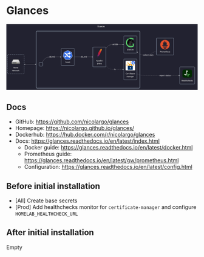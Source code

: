 # Glances

![diagram](../../docs/diagrams/out/apps/glances.png)

## Docs

- GitHub: <https://github.com/nicolargo/glances>
- Homepage: <https://nicolargo.github.io/glances/>
- Dockerhub: <https://hub.docker.com/r/nicolargo/glances>
- Docs: <https://glances.readthedocs.io/en/latest/index.html>
    - Docker guide: <https://glances.readthedocs.io/en/latest/docker.html>
    - Prometheus guide: <https://glances.readthedocs.io/en/latest/gw/prometheus.html>
    - Configuration: <https://glances.readthedocs.io/en/latest/config.html>

## Before initial installation

- \[All\] Create base secrets
- \[Prod\] Add healthchecks monitor for `certificate-manager` and configure `HOMELAB_HEALTHCHECK_URL`

## After initial installation

Empty
